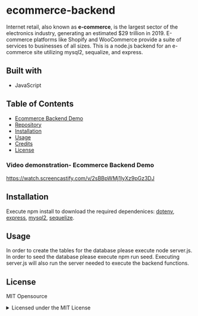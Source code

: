 
# ecommerce-backend
Internet retail, also known as **e-commerce**, is the largest sector of the electronics industry, generating an estimated $29 trillion in 2019. E-commerce platforms like Shopify and WooCommerce provide a suite of services to businesses of all sizes.
This is a node.js backend for an e-commerce site utilizing mysql2, sequalize, and express.

## Built with
- JavaScript

## Table of Contents
* [Ecommerce Backend Demo](#ecommerce-backend-demo)
* [Repository](#repository)
* [Installation](#installation)
* [Usage](#usage)
* [Credits](#credits)
* [License](#license)

### Video demonstration- Ecommerce Backend Demo

https://watch.screencastify.com/v/2sBBpWMj1lyXz9pGz3DJ

## Installation

Execute npm install to download the required dependenices: [dotenv](https://www.npmjs.com/package/dotenv), [express](https://www.npmjs.com/package/express), [mysql2](https://www.npmjs.com/package/mysql2), [sequelize](https://www.npmjs.com/package/sequelize).

## Usage

In order to create the tables for the database please execute node server.js. In order to seed the database please execute npm run seed. Executing server.js will also run the server needed to execute the backend functions.



## License

MIT Opensource

<details><summary>Licensed under the MIT License</summary>

Copyright (c) 2021 - present | Chanel Mitchell

<blockquote>
Permission is hereby granted, free of charge, to any person obtaining a copy
of this software and associated documentation files (the "Software"), to deal
in the Software without restriction, including without limitation the rights
to use, copy, modify, merge, publish, distribute, sublicense, and/or sell
copies of the Software, and to permit persons to whom the Software is
furnished to do so, subject to the following conditions:

The above copyright notice and this permission notice shall be included in all
copies or substantial portions of the Software.

THE SOFTWARE IS PROVIDED "AS IS", WITHOUT WARRANTY OF ANY KIND, EXPRESS OR
IMPLIED, INCLUDING BUT NOT LIMITED TO THE WARRANTIES OF MERCHANTABILITY,
FITNESS FOR A PARTICULAR PURPOSE AND NONINFRINGEMENT. IN NO EVENT SHALL THE
AUTHORS OR COPYRIGHT HOLDERS BE LIABLE FOR ANY CLAIM, DAMAGES OR OTHER
LIABILITY, WHETHER IN AN ACTION OF CONTRACT, TORT OR OTHERWISE, ARISING FROM,
OUT OF OR IN CONNECTION WITH THE SOFTWARE OR THE USE OR OTHER DEALINGS IN THE
SOFTWARE.
</blockquote>
</details>


